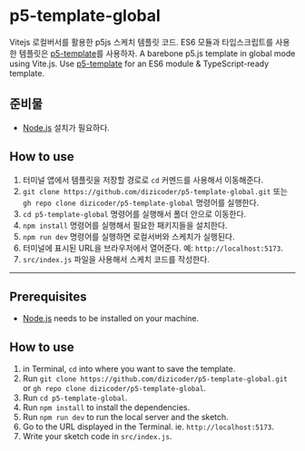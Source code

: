 # p5-template-global

Vitejs 로컬버서를 활용한 p5js 스케치 템플릿 코드. ES6 모듈과 타입스크립트를 사용한 템플릿은 [p5-template](https://github.com/dizicoder/p5-template)를 사용하자. A barebone p5.js template in global mode using Vite.js. Use [p5-template](https://github.com/dizicoder/p5-template) for an ES6 module & TypeScript-ready template.

## 준비물

- [Node.js](https://nodejs.org/en) 설치가 필요하다.

## How to use

1. 터미널 앱에서 템플릿을 저장할 경로로 `cd` 커멘드를 사용해서 이동해준다.
2. `git clone https://github.com/dizicoder/p5-template-global.git` 또는 `gh repo clone dizicoder/p5-template-global` 명령어를 실행한다.
3. `cd p5-template-global` 명령어를 실행해서 폴더 안으로 이동한다.
4. `npm install` 명령어를 실행해서 필요한 패키지들을 설치한다.
5. `npm run dev` 명령어를 실행하면 로컬서버와 스케치가 실행된다.
6. 터미널에 표시된 URL을 브라우저에서 열어준다. 예: `http://localhost:5173`.
7. `src/index.js` 파일을 사용해서 스케치 코드를 작성한다.

---

## Prerequisites

- [Node.js](https://nodejs.org/en) needs to be installed on your machine.

## How to use

1. in Terminal, `cd` into where you want to save the template.
2. Run `git clone https://github.com/dizicoder/p5-template-global.git` or `gh repo clone dizicoder/p5-template-global`.
3. Run `cd p5-template-global`.
4. Run `npm install` to install the dependencies.
5. Run `npm run dev` to run the local server and the sketch.
6. Go to the URL displayed in the Terminal. ie. `http://localhost:5173`.
7. Write your sketch code in `src/index.js`.
